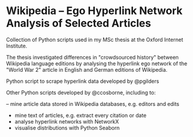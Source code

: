 # Wikipedia – Ego Hyperlink Network Analysis of Selected Articles

Collection of Python scripts used in my MSc thesis at the Oxford Internet Institute. 

The thesis investigated differences in "crowdsourced history" between Wikipedia language editions by analysing the hyperlink ego network of the "World War 2" article in English and German editions of Wikipedia.

Python script to scrape hyperlink data developed by @pgilders

Other Python scripts developed by @ccosborne, including to:

– mine article data stored in Wikipedia databases, e.g. editors and edits
- mine text of articles, e.g. extract every citation or date
- analyse hyperlink networks with NetworkX
- visualise distributions with Python Seaborn
